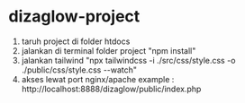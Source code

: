 # dizaglow-project

1. taruh project di folder htdocs
2. jalankan di terminal folder project "npm install"
2. jalankan tailwind "npx tailwindcss -i ./src/css/style.css -o ./public/css/style.css  --watch"
3. akses lewat port nginx/apache example : http://localhost:8888/dizaglow/public/index.php
